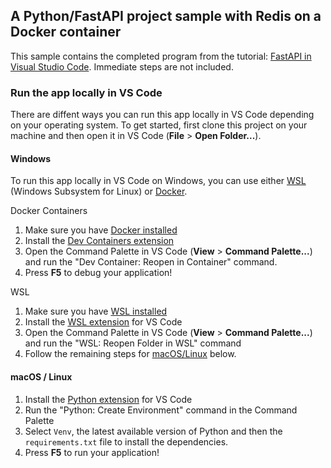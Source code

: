 ## A Python/FastAPI project sample with Redis on a Docker container
This sample contains the completed program from the tutorial: [FastAPI in Visual Studio Code](https://code.visualstudio.com/docs/python/tutorial-fastapi). Immediate steps are not included. 

### Run the app locally in VS Code
 
There are diffent ways you can run this app locally in VS Code depending on your operating system. To get started, first clone this project on your machine and then open it in VS Code (**File** > **Open Folder...**). 

#### Windows
To run this app locally in VS Code on Windows, you can use either [WSL](https://learn.microsoft.com/en-us/windows/wsl/) (Windows Subsystem for Linux) or [Docker](https://www.docker.com/products/docker-desktop). 

 Docker Containers
1. Make sure you have [Docker installed](https://www.docker.com/products/docker-desktop)
1. Install the [Dev Containers extension](https://marketplace.visualstudio.com/items?itemName=ms-vscode-remote.remote-containers) 
1. Open the Command Palette in VS Code (**View** > **Command Palette...**) and run the "Dev Container: Reopen in Container" command.
1. Press **F5** to debug your application!

 WSL
1. Make sure you have [WSL installed](https://learn.microsoft.com/en-us/windows/wsl/)
1. Install the [WSL extension](https://marketplace.visualstudio.com/items?itemName=ms-vscode-remote.remote-wsl) for VS Code
1. Open the Command Palette in VS Code (**View** > **Command Palette...**) and run the "WSL: Reopen Folder in WSL" command
1. Follow the remaining steps for [macOS/Linux](#macos--linux) below.

#### macOS / Linux

1. Install the [Python extension](https://marketplace.visualstudio.com/items?itemName=ms-python.python) for VS Code 
1. Run the "Python: Create Environment" command in the Command Palette
1. Select `Venv`, the latest available version of Python and then the `requirements.txt` file to install the dependencies.
1. Press **F5** to run your application!
